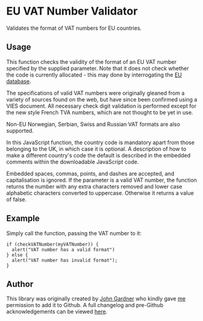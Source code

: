 # EU VAT Number Validator

Validates the format of VAT numbers for EU countries.


## Usage

This function checks the validity of the format of an EU VAT number specified by the supplied parameter. Note that it does not check whether the code is currently allocated - this may done by interrogating the [EU database](http://ec.europa.eu/taxation_customs/vies/vieshome.do?selectedLanguage=EN).

The specifications of valid VAT numbers were originally gleaned from a variety of sources found on the web, but have since been confirmed using a VIES document. All necessary check digit validation is performed except for the new style French TVA numbers, which are not thought to be yet in use.

Non-EU Norwegian, Serbian, Swiss and Russian VAT formats are also supported.

In this JavaScript function, the country code is mandatory apart from those belonging to the UK, in which case it is optional. A description of how to make a different country's code the default is described in the embedded comments within the downloadable JavaScript code.

Embedded spaces, commas, points, and dashes are accepted, and capitalisation is ignored. If the parameter is a valid VAT number, the function returns the number with any extra characters removed and lower case alphabetic characters converted to uppercase. Otherwise it returns a value of false.

## Example

Simply call the function, passing the VAT number to it:

```
if (checkVATNumber(myVATNumber)) {
  alert("VAT number has a valid format")
} else { 
  alert("VAT number has invalid format");
}
```


## Author

This library was originally created by [John Gardner](http://www.braemoor.co.uk/software/) who kindly gave [me](http://www.jamesdraper.info) permission to add it to Github. A full changelog and pre-Github acknowledgements can be viewed [here](http://www.braemoor.co.uk/software/vatupdates.shtml).
